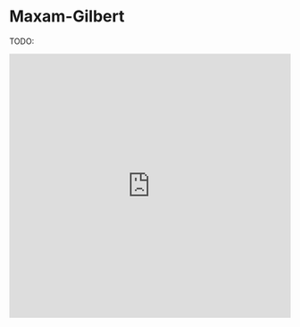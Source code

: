# Maxam-Gilbert

TODO:

<iframe width="100%" height="473" src="https://www.youtube.com/embed/V9a3OcjN0lM?si=1yMw6HNEh9uuc7nE&amp;start=20" title="YouTube video player" frameborder="0" allow="accelerometer; autoplay; clipboard-write; encrypted-media; gyroscope; picture-in-picture; web-share" allowfullscreen></iframe>
